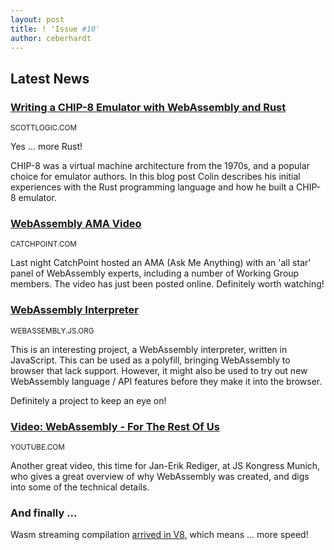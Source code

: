 ```yaml
---
layout: post
title: ! 'Issue #10'
author: ceberhardt
---
```


## Latest News

### [Writing a CHIP-8 Emulator with WebAssembly and Rust](http://blog.scottlogic.com/2017/12/13/chip8-emulator-webassembly-rust.html)

<small>SCOTTLOGIC.COM</small>

Yes ... more Rust!

CHIP-8 was a virtual machine architecture from the 1970s, and a popular choice for emulator authors. In this blog post Colin describes his initial experiences with the Rust programming language and how he built a CHIP-8 emulator.

### [WebAssembly AMA Video](http://pages.catchpoint.com/webassembly-ama-mkty.html)

<small>CATCHPOINT.COM</small>

Last night CatchPoint hosted an AMA (Ask Me Anything) with an 'all star' panel of WebAssembly experts, including a number of Working Group members. The video has just been posted online. Definitely worth watching!

### [WebAssembly Interpreter](https://webassembly.js.org/)

<small>WEBASSEMBLY.JS.ORG</small>

This is an interesting project, a WebAssembly interpreter, written in JavaScript. This can be used as a polyfill, bringing WebAssembly to browser that lack support. However, it might also be used to try out new WebAssembly language / API features before they make it into the browser.

Definitely a project to keep an eye on!

### [Video: WebAssembly - For The Rest Of Us](https://webassembly.js.org/)

<small>YOUTUBE.COM</small>

Another great video, this time for Jan-Erik Rediger, at JS Kongress Munich, who gives a great overview of why WebAssembly was created, and digs into some of the technical details.

### And finally ...

Wasm streaming compilation [arrived in V8](https://twitter.com/MHablich/status/940581970756755456), which means ... more speed!
